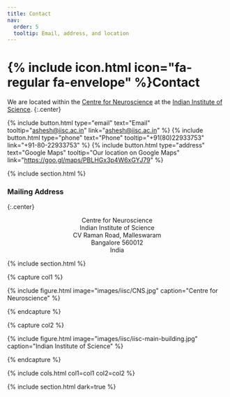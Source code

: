 ```yaml
---
title: Contact
nav:
  order: 5
  tooltip: Email, address, and location
---
```


# {% include icon.html icon="fa-regular fa-envelope" %}Contact

We are located within the [Centre for Neuroscience](https://cns.iisc.ac.in/) at the [Indian Institute of Science](https://iisc.ac.in/).
{:.center}

{%
  include button.html
  type="email"
  text="Email"
  tooltip="ashesh@iisc.ac.in"
  link="ashesh@iisc.ac.in"
%}
{%
  include button.html
  type="phone"
  text="Phone"
  tooltip="+91(80)22933753"
  link="+91-80-22933753"
%}
{%
  include button.html
  type="address"
  text="Google Maps"
  tooltip="Our location on Google Maps"
  link="https://goo.gl/maps/PBLHGx3p4W6xGYJ79"
%}

{% include section.html %}

### <i class="fa-solid fa-envelopes-bulk"></i>Mailing Address
{:.center}

<div align="center">
Centre for Neuroscience <br>
Indian Institute of Science <br> 
CV Raman Road, Malleswaram <br>
Bangalore 560012 <br> 
India <br>
</div>


{% include section.html %}

{% capture col1 %}

{%
  include figure.html
  image="images/iisc/CNS.jpg"
  caption="Centre for Neuroscience"
%}

{% endcapture %}

{% capture col2 %}

{%
  include figure.html
  image="images/iisc/iisc-main-building.jpg"
  caption="Indian Institute of Science"
%}

{% endcapture %}

{% include cols.html col1=col1 col2=col2 %}

{% include section.html dark=true %}

